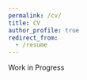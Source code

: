 ```yaml
---
permalink: /cv/
title: CV
author_profile: true
redirect_from:
  - /resume
---
```


Work in Progress
<!---
[Long CV](https://kc1729.github.io/files/cv_Karan_Chadha.pdf) (4 pages) <br>
[Short CV](https://kc1729.github.io/files/short_cv_Karan_Chadha.pdf) (1 page)
--->